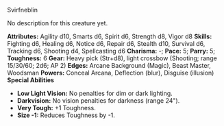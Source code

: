 Svirfneblin

No description for this creature yet.

**Attributes:** Agility d10, Smarts d6, Spirit d6, Strength d8, Vigor
d8
**Skills:** Fighting d6, Healing d6, Notice d6, Repair d6, Stealth d10,
Survival d6, Tracking d6, Shooting d4, Spellcasting d6
**Charisma:** -; **Pace:** 5; **Parry:** 5; **Toughness:** 6
**Gear:** Heavy pick (Str+d8), light crossbow (Shooting; range 15/30/60;
2d6; AP 2)
**Edges:** Arcane Background (Magic), Beast Master, Woodsman
**Powers:** Conceal Arcana, Deflection (blur), Disguise (illusion)
**Special Abilities**
- **Low Light Vision:** No penalties for dim or dark lighting.
- **Darkvision:** No vision penalties for darkness (range 24").
- **Very Tough:** +1 Toughness.
- **Size -1:** Reduces Toughness by -1.

